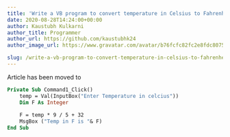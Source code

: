 ```yaml
---
title: 'Write a VB program to convert temperature in Celsius to Fahrenheit and result should display into message box. (Accept input through input box)'
date: 2020-08-28T14:24:00+00:00
author: Kaustubh Kulkarni
author_title: Programmer
author_url: https://github.com/kaustubhk24
author_image_url: https://www.gravatar.com/avatar/b76fcfc82fc2e8fdc8075636f1735f61?s=200

slug: /write-a-vb-program-to-convert-temperature-in-celsius-to-fahrenheit-and-result-should-display-into-message-box-accept-input-through-input-box/
---
```

Article has been moved to

```vb title="file.vb"
Private Sub Command1_Click()  
	temp = Val(InputBox("Enter Temperature in celcius"))  
	Dim F As Integer  
  
	F = temp * 9 / 5 + 32  
	MsgBox ("Temp in F is "& F)  
End Sub  
  

```
